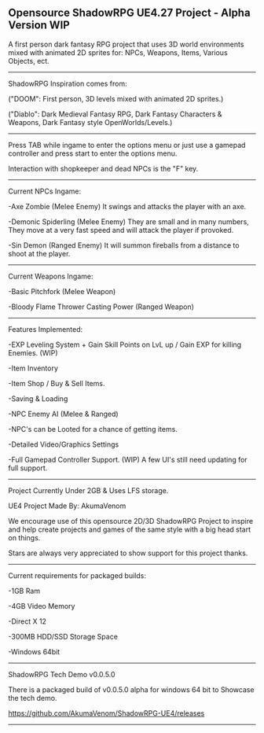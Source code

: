 Opensource ShadowRPG UE4.27 Project - Alpha Version WIP
-------------------------------------
A first person dark fantasy RPG project that uses 3D world environments mixed with animated 2D sprites for: NPCs, Weapons, Items, Various Objects, ect.

-------------------------------------

ShadowRPG Inspiration comes from:

("DOOM": First person, 3D levels mixed with animated 2D sprites.)

("Diablo": Dark Medieval Fantasy RPG, Dark Fantasy Characters & Weapons, Dark Fantasy style OpenWorlds/Levels.)

-------------------------------------

Press TAB while ingame to enter the options menu or just use a gamepad controller and press start to enter the options menu.

Interaction with shopkeeper and dead NPCs is the "F" key.

-------------------------------------
Current NPCs Ingame:

-Axe Zombie (Melee Enemy) It swings and attacks the player with an axe.

-Demonic Spiderling (Melee Enemy) They are small and in many numbers, They move at a very fast speed and will attack the player if provoked.

-Sin Demon (Ranged Enemy) It will summon fireballs from a distance to shoot at the player.

-------------------------------------

Current Weapons Ingame:

-Basic Pitchfork (Melee Weapon)

-Bloody Flame Thrower Casting Power (Ranged Weapon)

-------------------------------------

Features Implemented:

-EXP Leveling System + Gain Skill Points on LvL up / Gain EXP for killing Enemies. (WIP)

-Item Inventory

-Item Shop / Buy & Sell Items.

-Saving & Loading

-NPC Enemy AI (Melee & Ranged)

-NPC's can be Looted for a chance of getting items.

-Detailed Video/Graphics Settings

-Full Gamepad Controller Support. (WIP) A few UI's still need updating for full support.

-------------------------------------
Project Currently Under 2GB & Uses LFS storage.

UE4 Project Made By: AkumaVenom

We encourage use of this opensource 2D/3D ShadowRPG Project to inspire and help create projects and games of the same style with a big head start on things. 

Stars are always very appreciated to show support for this project thanks.

-------------------------------------

Current requirements for packaged builds:

-1GB Ram

-4GB Video Memory

-Direct X 12

-300MB HDD/SSD Storage Space

-Windows 64bit

-------------------------------------

ShadowRPG Tech Demo v0.0.5.0

There is a packaged build of v0.0.5.0 alpha for windows 64 bit to Showcase the tech demo.

https://github.com/AkumaVenom/ShadowRPG-UE4/releases

-------------------------------------
